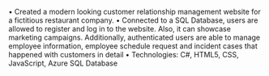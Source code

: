 •	Created a modern looking customer relationship management website for a fictitious restaurant company.
•	Connected to a SQL Database, users are allowed to register and log in to the website. Also, it can showcase marketing campaigns. Additionally, authenticated users are able to manage employee information, employee schedule request and incident cases that happened with customers in detail
•	Technologies: C#, HTML5, CSS, JavaScript, Azure SQL Database
